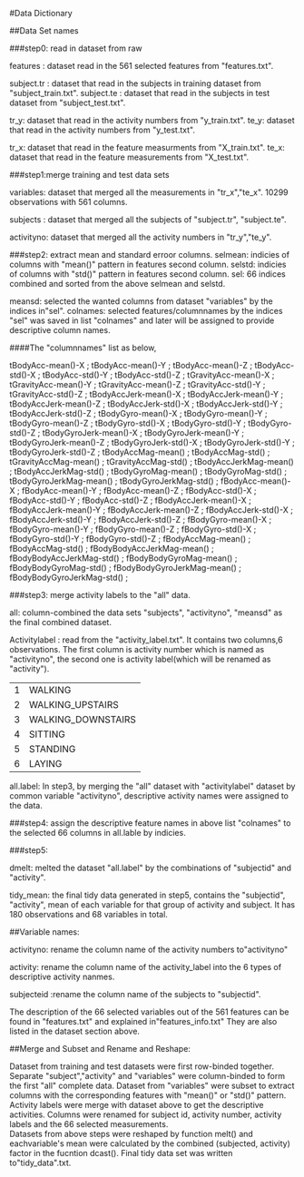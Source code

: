#Data Dictionary

##Data Set names

###step0: read in dataset from raw

features : dataset read in  the 561 selected features from "features.txt".

subject.tr : dataset that read in the subjects in training dataset from "subject_train.txt".
subject.te : dataset that read in the subjects in test dataset from "subject_test.txt".

tr_y: dataset that read in the activity numbers from "y_train.txt".
te_y: dataset that read in the activity numbers from "y_test.txt".

tr_x: dataset that read in the feature measurments from "X_train.txt".
te_x: dataset that read in the feature measurements from "X_test.txt".

###step1:merge training and test data sets

variables: dataset that merged all the measurements in "tr_x","te_x". 10299 observations with 561 columns.

subjects : dataset that merged all the subjects of "subject.tr", "subject.te".

activityno: dataset that merged all the activity numbers in "tr_y","te_y".

###step2: extract mean and standard erroor columns.
selmean: indicies of columns with "mean()" pattern in features second column.
selstd:  indicies of columns with "std()" pattern in features second column.
sel: 66 indices combined and sorted from the above selmean and selstd.

meansd: selected the wanted columns from dataset "variables" by the indices in"sel".
colnames: selected features/columnnames by the indices "sel" was saved in list "colnames" and later will be 
assigned to provide descriptive column names.

####The "columnnames" list as below,

tBodyAcc-mean()-X ;
tBodyAcc-mean()-Y ;
tBodyAcc-mean()-Z ;
tBodyAcc-std()-X ;
tBodyAcc-std()-Y ;
tBodyAcc-std()-Z ;
tGravityAcc-mean()-X ;
tGravityAcc-mean()-Y ;
tGravityAcc-mean()-Z ;
tGravityAcc-std()-Y ;
tGravityAcc-std()-Z ;
tBodyAccJerk-mean()-X ;
tBodyAccJerk-mean()-Y ;
tBodyAccJerk-mean()-Z ;
tBodyAccJerk-std()-X ;
tBodyAccJerk-std()-Y ;
tBodyAccJerk-std()-Z ;
tBodyGyro-mean()-X ;
tBodyGyro-mean()-Y ;
tBodyGyro-mean()-Z ;
tBodyGyro-std()-X ;
tBodyGyro-std()-Y ;
tBodyGyro-std()-Z ;
tBodyGyroJerk-mean()-X ;
tBodyGyroJerk-mean()-Y ;
tBodyGyroJerk-mean()-Z ;
tBodyGyroJerk-std()-X ;
tBodyGyroJerk-std()-Y ;
tBodyGyroJerk-std()-Z ;
tBodyAccMag-mean() ;
tBodyAccMag-std() ;
tGravityAccMag-mean() ;
tGravityAccMag-std() ;
tBodyAccJerkMag-mean() ;
tBodyAccJerkMag-std() ;
tBodyGyroMag-mean() ;
tBodyGyroMag-std() ;
tBodyGyroJerkMag-mean() ;
tBodyGyroJerkMag-std() ;
fBodyAcc-mean()-X ;
fBodyAcc-mean()-Y ;
fBodyAcc-mean()-Z ;
fBodyAcc-std()-X ;
fBodyAcc-std()-Y ;
fBodyAcc-std()-Z ;
fBodyAccJerk-mean()-X ;
fBodyAccJerk-mean()-Y ;
fBodyAccJerk-mean()-Z ;
fBodyAccJerk-std()-X ;
fBodyAccJerk-std()-Y ;
fBodyAccJerk-std()-Z ;
fBodyGyro-mean()-X ;
fBodyGyro-mean()-Y ;
fBodyGyro-mean()-Z ;
fBodyGyro-std()-X ;
fBodyGyro-std()-Y ;
fBodyGyro-std()-Z ;
fBodyAccMag-mean() ;
fBodyAccMag-std() ;
fBodyBodyAccJerkMag-mean() ;
fBodyBodyAccJerkMag-std() ;
fBodyBodyGyroMag-mean() ;
fBodyBodyGyroMag-std() ;
fBodyBodyGyroJerkMag-mean() ;
fBodyBodyGyroJerkMag-std() ;


###step3: merge activity labels to the "all" data.

all: column-combined the data sets "subjects", "activityno", "meansd" as the final combined dataset.

Activitylabel : read from the "activity_label.txt". It contains two columns,6 observations.
The first column is activity number which is named as "activityno", the second one is activity label(which will be renamed as "activity").

<table>
  <tbody> 
	
<tr>
<td>1</td> 
<td>WALKING</td>
</tr>
<tr>
<td>2</td>
<td>WALKING_UPSTAIRS</td>
</tr>
<tr>
<td>3</td>
<td>WALKING_DOWNSTAIRS
</td>
</tr>
<tr>
<td>4</td>
<td>SITTING</td>
</tr>
<tr>
<td>5</td>
<td>STANDING</td>
</tr>
<tr>
<td>6</td>
<td>LAYING</td>
</tr>
 
 </tbody>
</table>

all.label: In step3, by merging the "all" dataset with "activitylabel" dataset by common variable "activityno", descriptive activity names were assigned to the data.  

###step4: assign the descriptive feature names in above list "colnames" to the selected 66 columns in all.lable by indicies.

###step5:

dmelt: melted the dataset "all.label" by the combinations of "subjectid" and "activity".

tidy_mean: the final tidy data generated in step5, contains the "subjectid", "activity", mean of each variable for that group of activity and subject. It has 180 observations and 68 variables in total.

##Variable names:

activityno:  rename the column name of the activity numbers to"activityno"

activity:  rename the column name of the activity_label into the 6 types of descriptive activity nanmes.

subjecteid :rename the column name of the subjects to "subjectid".


The description of the 66 selected variables out of the 561 features can be found in "features.txt" and explained in"features_info.txt"
They are also listed in the dataset section above.


##Merge and Subset and Rename and Reshape:

Dataset from training and test datasets were first row-binded together.
Separate "subject","activity" and "variables" were column-binded to form the first "all" complete data.
Dataset from "variables" were subset to extract columns with the corresponding features with "mean()" or "std()" pattern.
Activity labels were merge with dataset above to get the descriptive activities. 
Columns were renamed for subject id, activity number, activity labels and the 66 selected measurements.  
Datasets from above steps were reshaped by function melt() and eachvariable's mean were calculated by the combined (subjected, activity) factor in the fucntion dcast().
Final tidy data set was written to"tidy_data".txt.


